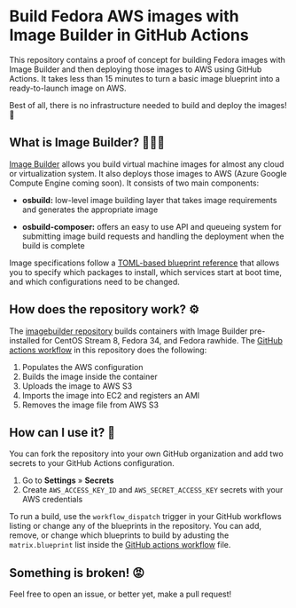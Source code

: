 # Build Fedora AWS images with Image Builder in GitHub Actions

This repository contains a proof of concept for building Fedora images with
Image Builder and then deploying those images to AWS using GitHub Actions. It
takes less than 15 minutes to turn a basic image blueprint into a
ready-to-launch image on AWS.

Best of all, there is no infrastructure needed to build and deploy the images!
🎉

## What is Image Builder? 👷🏻‍♂️

[Image Builder] allows you build virtual machine images for almost any cloud or
virtualization system. It also deploys those images to AWS (Azure Google
Compute Engine coming soon). It consists of two main components:

* **osbuild:** low-level image building layer that takes image requirements and
  generates the appropriate image

* **osbuild-composer:** offers an easy to use API and queueing system for
  submitting image build requests and handling the deployment when the build is
  complete

Image specifications follow a [TOML-based blueprint reference] that allows you
to specify which packages to install, which services start at boot time, and
which configurations need to be changed.

[Image Builder]: https://www.osbuild.org/documentation/
[TOML-based blueprint reference]: https://weldr.io/lorax/composer-cli.html#blueprint-reference

## How does the repository work? ⚙

The [imagebuilder repository] builds containers with Image Builder pre-installed
for CentOS Stream 8, Fedora 34, and Fedora rawhide. The [GitHub actions
workflow] in this repository does the following:

1. Populates the AWS configuration
2. Builds the image inside the container
3. Uploads the image to AWS S3
4. Imports the image into EC2 and registers an AMI
5. Removes the image file from AWS S3

## How can I use it? 🤔

You can fork the repository into your own GitHub organization and add two
secrets to your GitHub Actions configuration.

1. Go to **Settings** &raquo; **Secrets**
2. Create `AWS_ACCESS_KEY_ID` and `AWS_SECRET_ACCESS_KEY` secrets with your AWS credentials

To run a build, use the `workflow_dispatch` trigger in your GitHub workflows
listing or change any of the blueprints in the repository. You can add, remove,
or change which blueprints to build by adusting the `matrix.blueprint` list
inside the [GitHub actions workflow] file.

## Something is broken! 😡

Feel free to open an issue, or better yet, make a pull request!

[imagebuilder repository]: https://github.com/major/imagebuilder/
[GitHub actions workflow]: blob/main/.github/workflows/build_containers.yml
